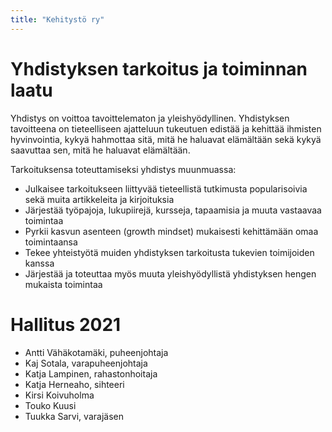 ```yaml
---
title: "Kehitystö ry"
---
```


# Yhdistyksen tarkoitus ja toiminnan laatu

Yhdistys on voittoa tavoittelematon ja yleishyödyllinen. Yhdistyksen tavoitteena on tieteelliseen ajatteluun tukeutuen edistää ja kehittää ihmisten hyvinvointia, kykyä hahmottaa sitä, mitä he haluavat elämältään sekä kykyä saavuttaa sen, mitä he haluavat elämältään.

Tarkoituksensa toteuttamiseksi yhdistys muunmuassa:

* Julkaisee tarkoitukseen liittyvää tieteellistä tutkimusta popularisoivia sekä muita artikkeleita ja kirjoituksia
* Järjestää työpajoja, lukupiirejä, kursseja, tapaamisia ja muuta vastaavaa toimintaa
* Pyrkii kasvun asenteen (growth mindset) mukaisesti kehittämään omaa toimintaansa
* Tekee yhteistyötä muiden yhdistyksen tarkoitusta tukevien toimijoiden kanssa
* Järjestää ja toteuttaa myös muuta yleishyödyllistä yhdistyksen hengen mukaista toimintaa


# Hallitus 2021

* Antti Vähäkotamäki, puheenjohtaja
* Kaj Sotala, varapuheenjohtaja
* Katja Lampinen, rahastonhoitaja
* Katja Herneaho, sihteeri
* Kirsi Koivuholma
* Touko Kuusi
* Tuukka Sarvi, varajäsen


